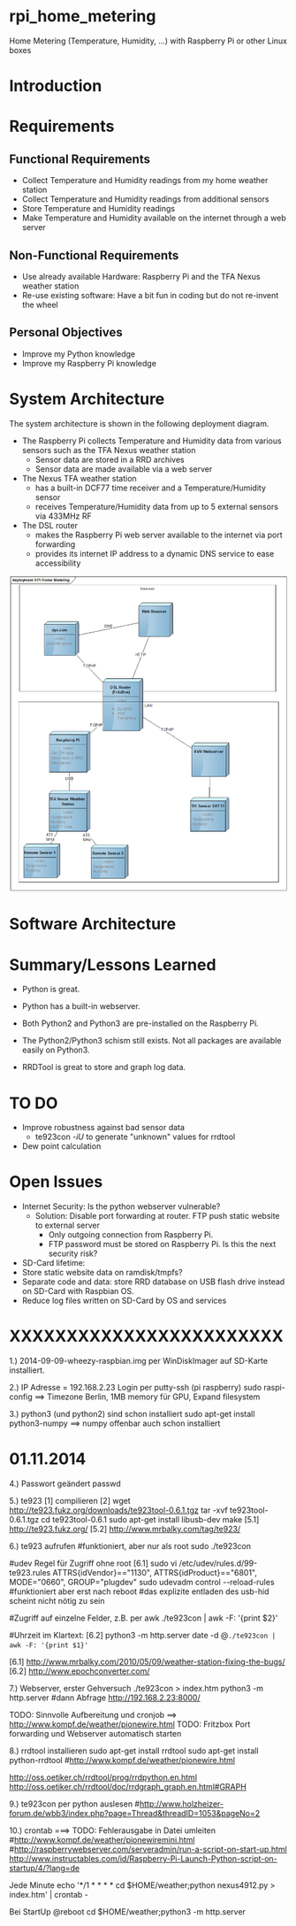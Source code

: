 rpi_home_metering
=================

Home Metering (Temperature, Humidity, ...) with Raspberry Pi or other Linux boxes

Introduction
============


Requirements
============

Functional Requirements
-----------------------
* Collect Temperature and Humidity readings from my home weather station
* Collect Temperature and Humidity readings from additional sensors
* Store Temperature and Humidity readings
* Make Temperature and Humidity available on the internet through a web server

Non-Functional Requirements
---------------------------
* Use already available Hardware: Raspberry Pi and the TFA Nexus weather station
* Re-use existing software: Have a bit fun in coding but do not re-invent the wheel

Personal Objectives
-------------------
* Improve my Python knowledge
* Improve my Raspberry Pi knowledge

System Architecture
===================
The system architecture is shown in the following deployment diagram.
* The Raspberry Pi collects Temperature and Humidity data from various sensors such as the TFA Nexus weather station
  * Sensor data are stored in a RRD archives
  * Sensor data are made available via a web server
* The Nexus TFA weather station 
  * has a built-in DCF77 time receiver and a Temperature/Humidity sensor
  * receives Temperature/Humidity data from up to 5 external sensors via 433MHz RF
* The DSL router 
  * makes the Raspberry Pi web server available to the internet via port forwarding
  * provides its internet IP address to a dynamic DNS service to ease accessibility

![system architecture deployment][system architecture deployment]

Software Architecture
=====================

Summary/Lessons Learned
=======================
* Python is great.
* Python has a built-in webserver.
* Both Python2 and Python3 are pre-installed on the Raspberry Pi.
* The Python2/Python3 schism still exists. Not all packages are available easily on Python3.

* RRDTool is great to store and graph log data.

TO DO
=====
* Improve robustness against bad sensor data
  * te923con *-iU* to generate "unknown" values for rrdtool
* Dew point calculation


Open Issues
===========
* Internet Security: Is the python webserver vulnerable?
  * Solution: Disable port forwarding at router. FTP push static website to external server
    * Only outgoing connection from Raspberry Pi. 
	* FTP password must be stored on Raspberry Pi. Is this the next security risk?
* SD-Card lifetime: 
 * Store static website data on ramdisk/tmpfs?
 * Separate code and data: store RRD database on USB flash drive instead on SD-Card with Raspbian OS.
 * Reduce log files written on SD-Card by OS and services



XXXXXXXXXXXXXXXXXXXXXXXX
========================

1.) 2014-09-09-wheezy-raspbian.img per WinDiskImager auf SD-Karte installiert.

2.) IP Adresse = 192.168.2.23
Login per putty-ssh (pi raspberry)
sudo raspi-config ==> Timezone Berlin, 1MB memory für GPU, Expand filesystem

3.) python3 (und python2) sind schon installiert
sudo apt-get install python3-numpy ==> numpy offenbar auch schon installiert


01.11.2014
=============================

4.) Passwort geändert
passwd

5.) te923 [1] compilieren [2]
wget http://te923.fukz.org/downloads/te923tool-0.6.1.tgz
tar -xvf te923tool-0.6.1.tgz
cd te923tool-0.6.1
sudo apt-get install libusb-dev
make
[5.1] http://te923.fukz.org/
[5.2] http://www.mrbalky.com/tag/te923/


6.) te923 aufrufen
#funktioniert, aber nur als root
sudo ./te923con 

#udev Regel für Zugriff ohne root [6.1]
sudo vi /etc/udev/rules.d/99-te923.rules
ATTRS{idVendor}=="1130", ATTRS{idProduct}=="6801", MODE="0660", GROUP="plugdev"
sudo udevadm control --reload-rules
#funktioniert aber erst nach reboot
#das explizite entladen des usb-hid scheint nicht nötig zu sein

#Zugriff auf einzelne Felder, z.B. per awk
./te923con | awk -F: '{print $2}'

#Uhrzeit im Klartext: [6.2] python3 -m http.server
date -d @`./te923con | awk -F: '{print $1}'`

[6.1] http://www.mrbalky.com/2010/05/09/weather-station-fixing-the-bugs/
[6.2] http://www.epochconverter.com/

7.) Webserver, erster Gehversuch
./te923con > index.htm
python3 -m http.server
#dann Abfrage http://192.168.2.23:8000/

TODO: Sinnvolle Aufbereitung und cronjob ==> http://www.kompf.de/weather/pionewire.html
TODO: Fritzbox Port forwarding und Webserver automatisch starten

8.) rrdtool installieren
sudo apt-get install rrdtool
sudo apt-get install python-rrdtool
#http://www.kompf.de/weather/pionewire.html

http://oss.oetiker.ch/rrdtool/prog/rrdpython.en.html
http://oss.oetiker.ch/rrdtool/doc/rrdgraph_graph.en.html#GRAPH




9.) te923con per python auslesen
#http://www.holzheizer-forum.de/wbb3/index.php?page=Thread&threadID=1053&pageNo=2


10.) crontab  ===> TODO: Fehlerausgabe in Datei umleiten
#http://www.kompf.de/weather/pionewiremini.html
#http://raspberrywebserver.com/serveradmin/run-a-script-on-start-up.html
http://www.instructables.com/id/Raspberry-Pi-Launch-Python-script-on-startup/4/?lang=de

Jede Minute
echo '*/1 * * * * cd $HOME/weather;python nexus4912.py > index.htm' | crontab -

Bei StartUp
@reboot cd $HOME/weather;python3 -m http.server



















[system architecture deployment]: https://raw.githubusercontent.com/huirad/rpi_home_metering/master/doc/SystemArchitecture_Deployment.png
